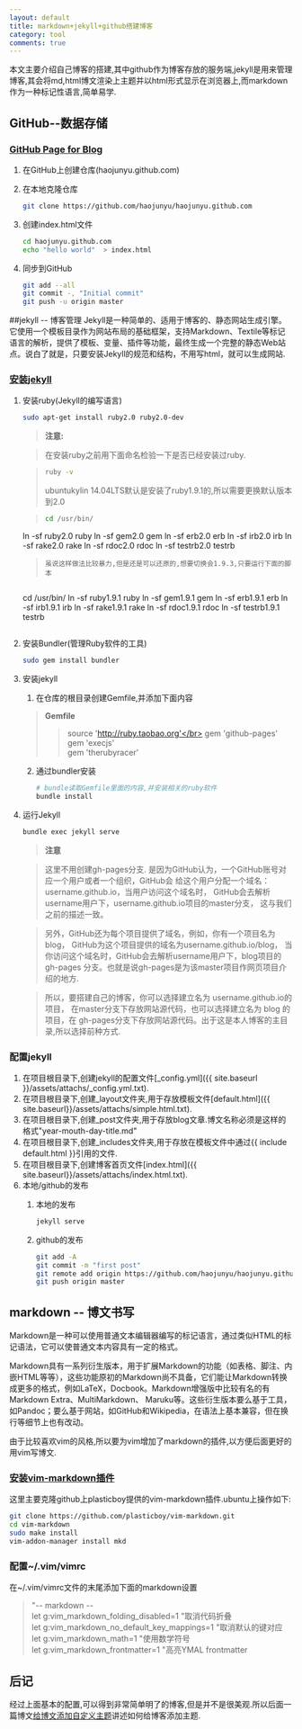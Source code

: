 ```yaml
---
layout: default
title: markdown+jekyll+github搭建博客
category: tool
comments: true
---
```

本文主要介绍自己博客的搭建,其中github作为博客存放的服务端,jekyll是用来管理博客,其会将md,html博文渲染上主题并以html形式显示在浏览器上,而markdown作为一种标记性语言,简单易学.


## GitHub--数据存储

### [GitHub Page for Blog](https://pages.github.com/)

1.  在GitHub上创建仓库(haojunyu.github.com)
2.  在本地克隆仓库

	```bash
	git clone https://github.com/haojunyu/haojunyu.github.com
	```
3. 创建index.html文件

	```bash
	cd haojunyu.github.com
	echo "hello world"  > index.html
	```
4. 同步到GitHub

	```bash
	git add --all
	git commit -, "Initial commit"
	git push -u origin master
	```

##jekyll -- 博客管理
Jekyll是一种简单的、适用于博客的、静态网站生成引擎。它使用一个模板目录作为网站布局的基础框架，支持Markdown、Textile等标记语言的解析，提供了模板、变量、插件等功能，最终生成一个完整的静态Web站点。说白了就是，只要安装Jekyll的规范和结构，不用写html，就可以生成网站.

### [安装jekyll](https://help.github.com/articles/using-jekyll-with-pages/)
1.  安装ruby(Jekyll的编写语言)

	```bash
	sudo apt-get install ruby2.0 ruby2.0-dev
	```
	
	> **注意:**

	> 在安装ruby之前用下面命名检验一下是否已经安装过ruby.

	> ```bash
	> ruby -v
	> ```
	> ubuntukylin 14.04LTS默认是安装了ruby1.9.1的,所以需要更换默认版本到2.0

	> ```bash
	> cd /usr/bin/
	ln -sf ruby2.0 ruby
	ln -sf gem2.0 gem
	ln -sf erb2.0 erb
	ln -sf irb2.0 irb
	ln -sf rake2.0 rake
	ln -sf rdoc2.0 rdoc
	ln -sf testrb2.0 testrb
	> ```
    > 虽说这样做法比较暴力,但是还是可以还原的,想要切换会1.9.3,只要运行下面的脚本

    >	```bash
	cd /usr/bin/
	ln -sf ruby1.9.1 ruby
	ln -sf gem1.9.1 gem
	ln -sf erb1.9.1 erb
	ln -sf irb1.9.1 irb
	ln -sf rake1.9.1 rake
	ln -sf rdoc1.9.1 rdoc
	ln -sf testrb1.9.1 testrb
	```
2. 安装Bundler(管理Ruby软件的工具)

	```bash
	sudo gem install bundler
	```
3. 安装jekyll
	1. 在仓库的根目录创建Gemfile,并添加下面内容
	> **Gemfile**
	>> source 'http://ruby.taobao.org'</br>
	>> gem 'github-pages'</br>
	>> gem 'execjs'</br>
	>> gem 'therubyracer'
	2. 通过bundler安装
		
		```bash
		# bundle读取Gemfile里面的内容,并安装相关的ruby软件
		bundle install 
		```
4. 运行Jekyll
    
	```bash
	bundle exec jekyll serve
	```
	> **注意**

	> 这里不用创建gh-pages分支. 是因为GitHub认为，一个GitHub账号对应一个用户或者一个组织，GitHub会 给这个用户分配一个域名：username.github.io，当用户访问这个域名时， GitHub会去解析username用户下，username.github.io项目的master分支， 这与我们之前的描述一致。


	> 另外，GitHub还为每个项目提供了域名，例如，你有一个项目名为blog， GitHub为这个项目提供的域名为username.github.io/blog， 当你访问这个域名时，GitHub会去解析username用户下，blog项目的gh-pages 分支。也就是说gh-pages是为该master项目作网页项目介绍的地方.

	> 所以，要搭建自己的博客，你可以选择建立名为 username.github.io的项目， 在master分支下存放网站源代码，也可以选择建立名为 blog 的项目，在 gh-pages分支下存放网站源代码。出于这是本人博客的主目录,所以选择前种方式.
	
### 配置jekyll
1.  在项目根目录下,创建jekyll的配置文件[_config.yml]({{ site.baseurl }}/assets/attachs/_config.yml.txt).
2.  在项目根目录下,创建_layout文件夹,用于存放模板文件[default.html]({{ site.baseurl}}/assets/attachs/simple.html.txt).
3.  在项目根目录下,创建_post文件夹,用于存放blog文章.博文名称必须是这样的格式"year-mouth-day-title.md"
4.  在项目根目录下,创建_includes文件夹,用于存放在模板文件中通过{{ include default.html }}引用的文件.
5.  在项目根目录下,创建博客首页文件[index.html]({{ site.baseurl}}/assets/attachs/index.html.txt).
6.  本地/github的发布
	1.	本地的发布

		```bash
		jekyll serve
		```
	2.  github的发布

		```bash
		git add -A
		git commit -m "first post"
		git remote add origin https://github.com/haojunyu/haojunyu.github.io.git
		git push origin master
		```

## markdown -- 博文书写
Markdown是一种可以使用普通文本编辑器编写的标记语言，通过类似HTML的标记语法，它可以使普通文本内容具有一定的格式。

Markdown具有一系列衍生版本，用于扩展Markdown的功能（如表格、脚注、内嵌HTML等等），这些功能原初的Markdown尚不具备，它们能让Markdown转换成更多的格式，例如LaTeX，Docbook。Markdown增强版中比较有名的有Markdown Extra、MultiMarkdown、 Maruku等。这些衍生版本要么基于工具，如Pandoc；要么基于网站，如GitHub和Wikipedia，在语法上基本兼容，但在换行等细节上也有改动。

由于比较喜欢vim的风格,所以要为vim增加了markdown的插件,以方便后面更好的用vim写博文.

### [安装vim-markdown插件](://github.com/plasticboy/vim-markdown)
这里主要克隆github上plasticboy提供的vim-markdown插件.ubuntu上操作如下:

```bash
git clone https://github.com/plasticboy/vim-markdown.git
cd vim-markdown
sudo make install
vim-addon-manager install mkd
```

### 配置~/.vim/vimrc
在~/.vim/vimrc文件的末尾添加下面的markdown设置
> "-- markdown --</br>
> let g:vim_markdown_folding_disabled=1	"取消代码折叠</br>
> let g:vim_markdown_no_default_key_mappings=1	"取消默认的键对应</br>
> let g:vim_markdown_math=1		"使用数学符号</br>
> let g:vim_markdown_frontmatter=1	"高亮YMAL frontmatter

## 后记
经过上面基本的配置,可以得到非常简单明了的博客,但是并不是很美观.所以后面一篇博文[给博文添加自定义主题]()讲述如何给博客添加主题.
